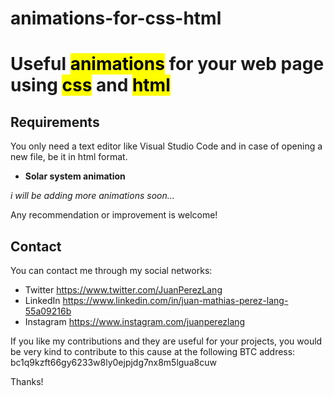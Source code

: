 # animations-for-css-html
# Useful <mark>animations</mark> for your web page using <mark>css</mark> and <mark>html</mark>

## Requirements
You only need a text editor like Visual Studio Code and in case of opening a new file, be it in html format.

 - **Solar system animation**

*i will be adding more animations soon...*

Any recommendation or improvement is welcome!

## Contact

You can contact me through my social networks:
  - Twitter https://www.twitter.com/JuanPerezLang
  - LinkedIn https://www.linkedin.com/in/juan-mathias-perez-lang-55a09216b
  - Instagram https://www.instagram.com/juanperezlang

If you like my contributions and they are useful for your projects, you would be very kind to contribute to this cause at the following BTC address: bc1q9kzft66gy6233w8ly0ejpjdg7nx8m5lgua8cuw

Thanks!
